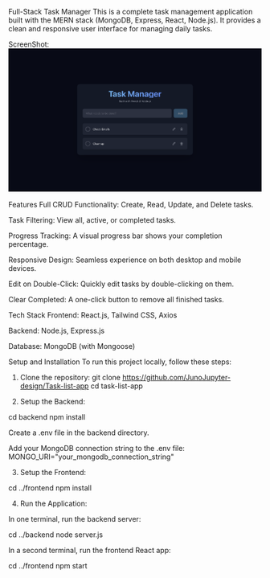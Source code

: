 Full-Stack Task Manager
This is a complete task management application built with the MERN stack (MongoDB, Express, React, Node.js). It provides a clean and responsive user interface for managing daily tasks.


ScreenShot:
![Task List App Screenshot](./frontend/public/task-list-screenshot.png)

Features
Full CRUD Functionality: Create, Read, Update, and Delete tasks.

Task Filtering: View all, active, or completed tasks.

Progress Tracking: A visual progress bar shows your completion percentage.

Responsive Design: Seamless experience on both desktop and mobile devices.

Edit on Double-Click: Quickly edit tasks by double-clicking on them.

Clear Completed: A one-click button to remove all finished tasks.

Tech Stack
Frontend: React.js, Tailwind CSS, Axios

Backend: Node.js, Express.js

Database: MongoDB (with Mongoose)

Setup and Installation
To run this project locally, follow these steps:

1. Clone the repository:
git clone https://github.com/JunoJupyter-design/Task-list-app
cd task-list-app


2. Setup the Backend:

cd backend
npm install

Create a .env file in the backend directory.

Add your MongoDB connection string to the .env file:
MONGO_URI="your_mongodb_connection_string"


3. Setup the Frontend:

cd ../frontend
npm install

4. Run the Application:

In one terminal, run the backend server:

cd ../backend
node server.js

In a second terminal, run the frontend React app:

cd ../frontend
npm start
